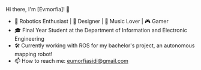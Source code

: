 Hi there, I'm [Evmorfia]! 👋
- 🤖 Robotics Enthusiast | 🎨 Designer | 🎵 Music Lover | 🎮 Gamer
- 🎓 Final Year Student at the Department of Information and Electronic Engineering
- 🛠  Currently working with ROS for my bachelor's project, an autonomous mapping robot!
- 📫 How to reach me: eumorfiasidi@gmail.com
